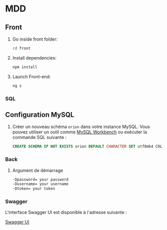 # MDD 
  
## Front

1. Go inside front folder:
   
   ```bash
   cd front

2. Install dependencies:

   ```bash
   npm install

3. Launch Front-end:

   ```bash
   ng s

### SQL

## Configuration MySQL

1. Créer un nouveau schéma `orion` dans votre instance MySQL. Vous pouvez utiliser un outil comme [MySQL Workbench](https://www.mysql.com/products/workbench/) ou exécuter la commande SQL suivante :

   ```sql
   CREATE SCHEMA IF NOT EXISTS orion DEFAULT CHARACTER SET utf8mb4 COLLATE utf8mb4_unicode_ci;

### Back 

1. Argument de démarrage

   ```bash
   -Dpassword= your password
   -Dusername= your username
   -Dtoken= your token

### Swagger

L'interface Swagger UI est disponible à l'adresse suivante :

[Swagger UI](http://localhost:8080/swagger-ui/)


